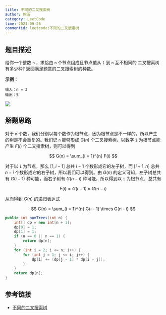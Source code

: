 ```yaml
---
title: 不同的二叉搜索树
author: 熊滔
category: LeetCode
time: 2021-09-26
commentid: leetcode:不同的二叉搜索树
---
```


## 题目描述

给你一个整数 `n` ，求恰由 `n` 个节点组成且节点值从 `1` 到 `n` 互不相同的 二叉搜索树有多少种? 返回满足题意的二叉搜索树的种数。

**示例：**

```
输入：n = 3
输出：5
```
<DisplayBox>
<img src="https://cdn.jsdelivr.net/gh/LastKnightCoder/ImgHosting3@master/不同的二叉搜索树.drawio.4qod7j2jp3i0.svg" />
</DisplayBox>




## 解题思路

对于 `n` 个数，我们分别以每个数作为根节点，因为根节点是不一样的，所以产生的树是不会重复的。我们记 `n` 能够形成 $G(n)$ 个二叉搜索树，以数字 `i` 为根节点能产生 $F(i)$ 个二叉搜索树，则可以得到

$$
G(n) = \sum_{i = 1}^{n} F(i)
$$

对于以 `i` 为节点，那么 $[1, i -1]$ 总共 $i - 1$ 个数形成它的左子树，而 $[i + 1, n]$ 总共 $n - i$ 个数形成它的右子树，所以我们可以得到。由 $G(n)$ 的定义可知，左子树总共有 $G(i - 1)$ 种可能，而右子树有 $G(n-i)$ 种可能，所以得到以 `i` 为根节点，总共有

$$
F(i) = G(i - 1) \times G(n - i)
$$

从而得到 $G(n)$ 的递归表达式

$$
G(n) = \sum_{i = 1}^{n} G(i - 1) \times G(n - i)
$$

```java
public int numTrees(int n) {
    int[] dp = new int[n + 1];
    dp[0] = 1;
    dp[1] = 1;
    if (n == 0 || n == 1) {
        return dp[n];
    }
    for (int i = 2; i <= n; i++) {
        for (int j = 1; j <= i; j++) {
            dp[i] += (dp[j - 1] * dp[i - j]);
        }
    }
    return dp[n];
}
```

## 参考链接

- [不同的二叉搜索树](https://leetcode-cn.com/problems/unique-binary-search-trees/)